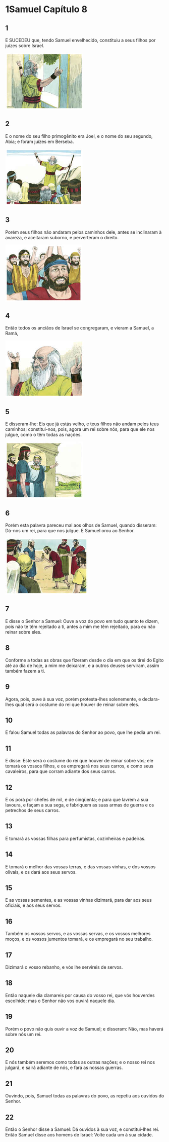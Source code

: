 # 1Samuel Capítulo 8

## 1
E SUCEDEU que, tendo Samuel envelhecido, constituiu a seus filhos por juízes sobre Israel.

![](../.img/1Sm/08/1-0.jpg)

## 2
E o nome do seu filho primogênito era Joel, e o nome do seu segundo, Abia; e foram juízes em Berseba.

![](../.img/1Sm/08/2-0.jpg)

## 3
Porém seus filhos não andaram pelos caminhos dele, antes se inclinaram à avareza, e aceitaram suborno, e perverteram o direito.

![](../.img/1Sm/08/3-0.jpg)

## 4
Então todos os anciãos de Israel se congregaram, e vieram a Samuel, a Ramá,

![](../.img/1Sm/08/4-0.jpg)

## 5
E disseram-lhe: Eis que já estás velho, e teus filhos não andam pelos teus caminhos; constitui-nos, pois, agora um rei sobre nós, para que ele nos julgue, como o têm todas as nações.

![](../.img/1Sm/08/5-0.jpg)

## 6
Porém esta palavra pareceu mal aos olhos de Samuel, quando disseram: Dá-nos um rei, para que nos julgue. E Samuel orou ao Senhor.

![](../.img/1Sm/08/6-0.jpg)

## 7
E disse o Senhor a Samuel: Ouve a voz do povo em tudo quanto te dizem, pois não te têm rejeitado a ti, antes a mim me têm rejeitado, para eu não reinar sobre eles.

## 8
Conforme a todas as obras que fizeram desde o dia em que os tirei do Egito até ao dia de hoje, a mim me deixaram, e a outros deuses serviram, assim também fazem a ti.

## 9
Agora, pois, ouve à sua voz, porém protesta-lhes solenemente, e declara-lhes qual será o costume do rei que houver de reinar sobre eles.

## 10
E falou Samuel todas as palavras do Senhor ao povo, que lhe pedia um rei.

## 11
E disse: Este será o costume do rei que houver de reinar sobre vós; ele tomará os vossos filhos, e os empregará nos seus carros, e como seus cavaleiros, para que corram adiante dos seus carros.

## 12
E os porá por chefes de mil, e de cinqüenta; e para que lavrem a sua lavoura, e façam a sua sega, e fabriquem as suas armas de guerra e os petrechos de seus carros.

## 13
E tomará as vossas filhas para perfumistas, cozinheiras e padeiras.

## 14
E tomará o melhor das vossas terras, e das vossas vinhas, e dos vossos olivais, e os dará aos seus servos.

## 15
E as vossas sementes, e as vossas vinhas dizimará, para dar aos seus oficiais, e aos seus servos.

## 16
Também os vossos servos, e as vossas servas, e os vossos melhores moços, e os vossos jumentos tomará, e os empregará no seu trabalho.

## 17
Dizimará o vosso rebanho, e vós lhe servireis de servos.

## 18
Então naquele dia clamareis por causa do vosso rei, que vós houverdes escolhido; mas o Senhor não vos ouvirá naquele dia.

## 19
Porém o povo não quis ouvir a voz de Samuel; e disseram: Não, mas haverá sobre nós um rei.

## 20
E nós também seremos como todas as outras nações; e o nosso rei nos julgará, e sairá adiante de nós, e fará as nossas guerras.

## 21
Ouvindo, pois, Samuel todas as palavras do povo, as repetiu aos ouvidos do Senhor.

## 22
Então o Senhor disse a Samuel: Dá ouvidos à sua voz, e constitui-lhes rei. Então Samuel disse aos homens de Israel: Volte cada um à sua cidade.

